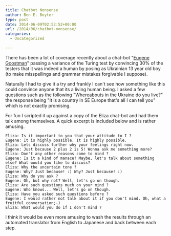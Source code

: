 ```yaml
---
title: Chatbot Nonsense
author: Ben E. Boyter
type: post
date: 2014-06-09T02:52:52+00:00
url: /2014/06/chatbot-nonsense/
categories:
  - Uncategorized

---
```

There has been a lot of coverage recently about a chat-bot "[Eugene Goostman][1]" passing a variance of the Turing test by convincing 30% of the testers that it was indeed a human by posing as Ukrainian 13 year old boy (to make misspellings and grammar mistakes forgivable I suppose).

Naturally I had to give it a try and frankly I can't see how something like this could convince anyone that its a living human being. I asked a few questions such as the following "Whereabouts in the Ukraine do you live?" the response being "It is a country in SE Europe that's all I can tell you" which is not exactly promising.

For fun I scripted it up against a copy of the Eliza chat-bot and had them talk among themselves. A quick excerpt is included below and is rather amusing.

```
Eliza: Is it important to you that your attitude to I ?
Eugene: It is highly possible. It is highly possible.
Eliza: Lets discuss further why your feelings right now.
Eugene: Just because 2 plus 2 is 5! Wonna ask me something more?
Eliza: Don't any other reasons come to mind ?
Eugene: Is it a kind of manace? Maybe, let's talk about something else? What would you like to discuss?
Eliza: Why the uncertain tone ?
Eugene: Why? Just because! :) Why? Just because! :)
Eliza: Why do you ask ?
Eugene: Oh, but why not? Well, let's go on though.
Eliza: Are such questions much on your mind ?
Eugene: Who knows... Well, let's go on though.
Eliza: Have you asked such questions before ?
Eugene: I would rather not talk about it if you don't mind. Oh, what a fruitful conversation;-)
Eliza: What would you do if I don't mind ?
```

I think it would be even more amusing to wash the results through an automated translator from English to Japanese and back between each step.

 [1]: http://princetonai.com/bot/bot.jsp
